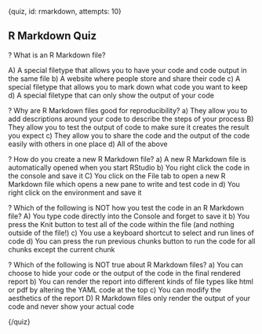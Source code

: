 
{quiz, id: rmarkdown, attempts: 10}

## R Markdown Quiz

? What is an R Markdown file?

A) A special filetype that allows you to have your code and code output in the same file
b) A website where people store and share their code
c) A special filetype that allows you to mark down what code you want to keep
d) A special filetype that can only show the output of your code

? Why are R Markdown files good for reproducibility?
a) They allow you to add descriptions around your code to describe the steps of your process
B) They allow you to test the output of code to make sure it creates the result you expect 
c) They allow you to share the code and the output of the code easily with others in one place
d) All of the above

? How do you create a new R Markdown file?
a) A new R Markdown file is automatically opened when you start RStudio
b) You right click the code in the console and save it
C) You click on the File tab to open a new R Markdown file which opens a new pane to write and test code in
d) You right click on the environment and save it


? Which of the following is NOT how you test the code in an R Markdown file?
A) You type code directly into the Console and forget to save it
b) You press the Knit button to test all of the code within the file (and nothing outside of the file!)
c) You use a keyboard shortcut to select and run lines of code
d) You can press the run previous chunks button to run the code for all chunks except the current chunk

? Which of the following is NOT true about R Markdown files?
a) You can choose to hide your code or the output of the code in the final rendered report
b) You can render the report into different kinds of file types like html or pdf by altering the YAML code at the top
c) You can modify the aesthetics of the report
D) R Markdown files only render the output of your code and never show your actual code 

{/quiz}
